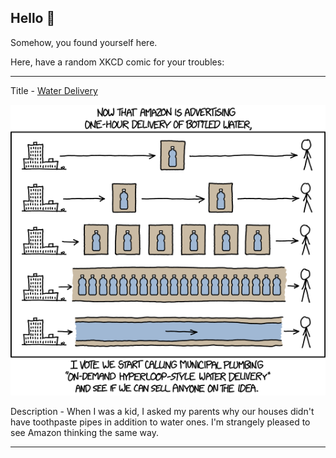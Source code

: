## Hello 👀

Somehow, you found yourself here.

Here, have a random XKCD comic for your troubles:

-----------------------------------

Title - [Water Delivery](https://xkcd.com/1599)

![Water Delivery](./random_comic.png)

Description - When I was a kid, I asked my parents why our houses didn't have toothpaste pipes in addition to water ones. I'm strangely pleased to see Amazon thinking the same way.

-----------------------------------